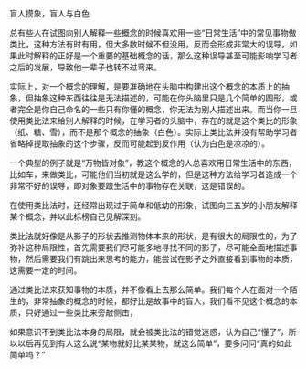 盲人摸象，盲人与白色

总有些人在试图向别人解释一些概念的时候喜欢用一些“日常生活”中的常见事物做类比，这种方法有时有用，但大多数时候不但没用，反而会形成非常大的误导，如果此时解释的正好是一个重要的基础概念的话，那么这种误导甚至可能影响学习者之后的发展，导致他一辈子也转不过弯来。

实际上，对一个概念的理解，是要准确地在头脑中构建出这个概念的本质上的抽象，但抽象这种东西往往是无法描述的，可能在你头脑里只是几个简单的图形，或者完全是你自己命名的一些只有你懂的概念，你无法为别人描述出来。而当你一旦使用类比法来给别人解释的时候，在学习者的头脑中，存在的就是这个类比的形象（纸、糖、雪），而不是那个概念的抽象（白色）。实际上类比法并没有帮助学习者省略掉提取抽象的这个步骤，反而可能起到反作用（认为白色是凉凉的）。

一个典型的例子就是“万物皆对象”，教这个概念的人总喜欢用日常生活中的东西，比如车，来做类比，可能他们当初就是这么学的，但是这种方法给学习者造成一个非常不好的误导，即对象要跟生活中的事物存在关联，这是错误的。

在使用类比法时，还经常出现过于简单和低幼的形象，试图向三五岁的小朋友解释某个概念，并以此标榜自己见解深刻。

类比法就好像是从影子的形状去推测物体本来的形状，是有很大的局限性的，为了弥补这种局限性，首先需要我们尽可能多地寻找不同的影子，尽可能全面地描述事物，然后需要我们有跳出来思考的能力，能尝试在影子之外直接看到事物的本质，这需要一定的时间。

通过类比法来获知事物的本质，并不像看上去那么简单。我们每个人在面对一个陌生的，非常抽象的概念的时候，都好比是故事中的盲人，我们看不见这个概念的本质，只好通过一些类比来旁敲侧击，

如果意识不到类比法本身的局限，就会被类比法的错觉迷惑，认为自己“懂了”，所以以后再见到有人这么说“某物就好比某某物，就这么简单”，要多问问“真的如此简单吗？”